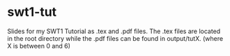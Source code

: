 # swt1-tut
Slides for my SWT1 Tutorial as .tex and .pdf files.
The .tex files are located in the root directory while the .pdf files can be found in output/tutX. (where X is between 0 and 6)
